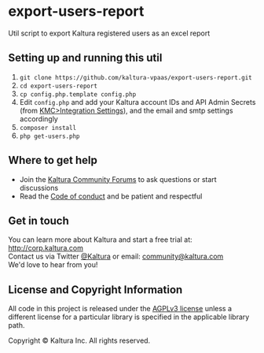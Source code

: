 # export-users-report
Util script to export Kaltura registered users as an excel report

## Setting up and running this util
1. `git clone https://github.com/kaltura-vpaas/export-users-report.git` 
2. `cd export-users-report` 
3. `cp config.php.template config.php`
4. Edit `config.php` and add your Kaltura account IDs and API Admin Secrets (from [KMC>Integration Settings](https://kmc.kaltura.com/index.php/kmcng/settings/integrationSettings)), and the email and smtp settings accordingly
5. `composer install`
6. `php get-users.php`

## Where to get help
* Join the [Kaltura Community Forums](https://forum.kaltura.org/) to ask questions or start discussions
* Read the [Code of conduct](https://forum.kaltura.org/faq) and be patient and respectful

## Get in touch
You can learn more about Kaltura and start a free trial at: http://corp.kaltura.com    
Contact us via Twitter [@Kaltura](https://twitter.com/Kaltura) or email: community@kaltura.com  
We'd love to hear from you!

## License and Copyright Information
All code in this project is released under the [AGPLv3 license](http://www.gnu.org/licenses/agpl-3.0.html) unless a different license for a particular library is specified in the applicable library path.   

Copyright © Kaltura Inc. All rights reserved.

